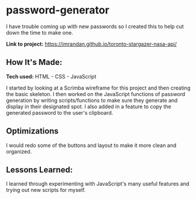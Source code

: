 # password-generator
I have trouble coming up with new passwords so I created this to help cut down the time to make one.

**Link to project:** https://imrandan.github.io/toronto-stargazer-nasa-api/

## How It's Made:

**Tech used:** HTML - CSS - JavaScript

I started by looking at a Scrimba wireframe for this project and then creating the basic skeleton. I then worked on the JavaScript functions of password generation by writing scripts/functions to make sure they generate and display in their designated spot. I also added in a feature to copy the generated password to the user's clipboard.


## Optimizations

I would redo some of the buttons and layout to make it more clean and organized.

## Lessons Learned:

I learned through experimenting with JavaScript's many useful features and trying out new scripts for myself.

